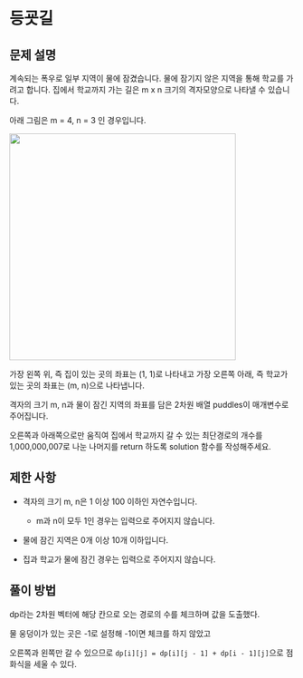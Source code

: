 # 등굣길

## 문제 설명

계속되는 폭우로 일부 지역이 물에 잠겼습니다. 물에 잠기지 않은 지역을 통해 학교를 가려고 합니다. 집에서 학교까지 가는 길은 m x n 크기의 격자모양으로 나타낼 수 있습니다.

아래 그림은 m = 4, n = 3 인 경우입니다.

<img src = "https://grepp-programmers.s3.amazonaws.com/files/ybm/056f54e618/f167a3bc-e140-4fa8-a8f8-326a99e0f567.png" width = "400">

가장 왼쪽 위, 즉 집이 있는 곳의 좌표는 (1, 1)로 나타내고 가장 오른쪽 아래, 즉 학교가 있는 곳의 좌표는 (m, n)으로 나타냅니다.

격자의 크기 m, n과 물이 잠긴 지역의 좌표를 담은 2차원 배열 puddles이 매개변수로 주어집니다.

오른쪽과 아래쪽으로만 움직여 집에서 학교까지 갈 수 있는 최단경로의 개수를 1,000,000,007로 나눈 나머지를 return 하도록 solution 함수를 작성해주세요.

## 제한 사항

- 격자의 크기 m, n은 1 이상 100 이하인 자연수입니다.

    - m과 n이 모두 1인 경우는 입력으로 주어지지 않습니다.

- 물에 잠긴 지역은 0개 이상 10개 이하입니다.

- 집과 학교가 물에 잠긴 경우는 입력으로 주어지지 않습니다.

## 풀이 방법

dp라는 2차원 벡터에 해당 칸으로 오는 경로의 수를 체크하며 값을 도출했다.

물 웅덩이가 있는 곳은 -1로 설정해 -1이면 체크를 하지 않았고

오른쪽과 왼쪽만 갈 수 있으므로 ```dp[i][j] = dp[i][j - 1] + dp[i - 1][j]```으로 점화식을 세울 수 있다.